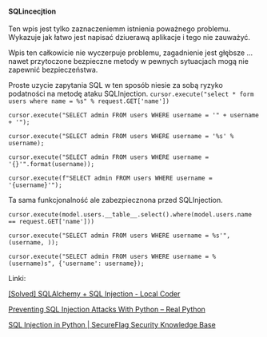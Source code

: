 #### SQLincecjtion

Ten wpis jest tylko zaznaczeniemm istnienia poważnego problemu.
Wykazuje jak łatwo jest napisać dziuerawą aplikacje i tego nie zauważyć.

Wpis ten całkowicie nie wyczerpuje problemu, zagadnienie jest głębsze ... nawet przytoczone bezpieczne metody w pewnych sytuacjach mogą nie zapewnić bezpieczeństwa.


Proste uzycie zapytania SQL w ten sposób niesie za sobą ryzyko podatności na metodę ataku SQLInjection.
`cursor.execute("select * form users where name = %s" % request.GET['name'])`

`cursor.execute("SELECT admin FROM users WHERE username = '" + username + '");`

`cursor.execute("SELECT admin FROM users WHERE username = '%s' % username);`

`cursor.execute("SELECT admin FROM users WHERE username = '{}'".format(username));`

`cursor.execute(f"SELECT admin FROM users WHERE username = '{username}'");`

Ta sama funkcjonalność ale zabezpiecznona przed SQLInjection.

`cursor.execute(model.users.__table__.select().where(model.users.name == request.GET['name']))`

`cursor.execute("SELECT admin FROM users WHERE username = %s'", (username, ));`

`cursor.execute("SELECT admin FROM users WHERE username = %(username)s", {'username': username});`


Linki:

[[Solved] SQLAlchemy + SQL Injection - Local Coder](https://localcoder.org/sqlalchemy-sql-injection)

[Preventing SQL Injection Attacks With Python – Real Python](https://realpython.com/prevent-python-sql-injection/)

[SQL Injection in Python | SecureFlag Security Knowledge Base](https://knowledge-base.secureflag.com/vulnerabilities/sql_injection/sql_injection_python.html)

